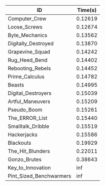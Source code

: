 |ID|Time(s)|
|-|-|
|Computer_Crew|0.12619|
|Loose_Screws|0.12674|
|Byte_Mechanics|0.13562|
|Digitally_Destroyed|0.13870|
|Grapevine_Squad|0.14242|
|Rug_Heed_Bend|0.14402|
|Rebooting_Rebels|0.14452|
|Prime_Calculus|0.14782|
|Beasts|0.14995|
|Digital_Destroyers|0.15039|
|Artful_Maneuvers|0.15209|
|Pseudo_Boom|0.15261|
|The_ERROR_List|0.15440|
|Smalltalk_Dribble|0.15519|
|Hackerjacks|0.15586|
|Blackouts|0.19929|
|The_Hit_Blunders|0.22011|
|Gonzo_Brutes|0.38643|
|Key_to_Innovation|inf|
|Pint_Sized_Benchwarmers|inf|
